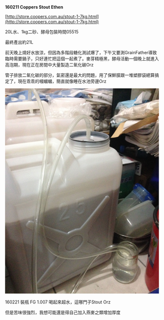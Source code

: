 **160211 Coppers Stout Ethen**

[http://store.coopers.com.au/stout-1-7kg.html](http://store.coopers.com.au/stout-1-7kg.html)

20L水、1kg二砂、酵母包裝時間05515

最終產出約21L

前天晚上燒好水放涼，但因為多階段糖化測試爆了，下午又要測GrainFather導致臨時需要鍋子，只好連忙把這個一起煮了。麥芽精極黑，酵母活動一個晚上就進入高泡期，現在正在房間中大量製造二氧化碳Orz

管子排放二氧化碳的部分，氣密還是最大的問題，用了保鮮膜跟一堆塑膠袋總算搞定了，現在乖乖的嘓蟈蟈，簡直就像睡在水池旁邊Orz

![](../img/test9.jpg)

160221 裝瓶 FG 1.007 喝起來超水，這哪門子Stout Orz

但是苦味很強烈，我想可能還是得自己加入燕麥之類增加厚度


